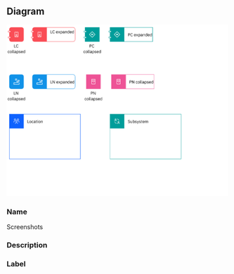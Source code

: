 
## Diagram

![Screenshots](../img/miscdiagram_2PbKQvdqGJM_B18mG8_Wo.png)

### Name


Screenshots


### Description




### Label




